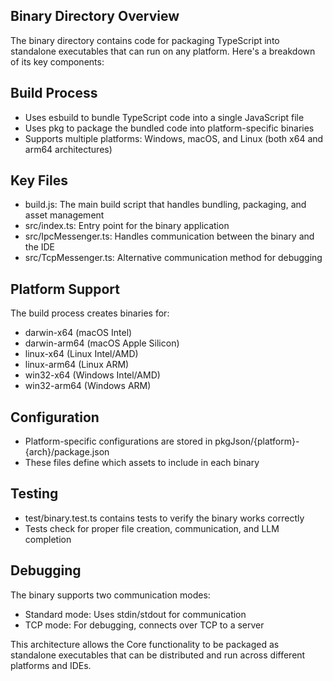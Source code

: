 ## Binary Directory Overview

The  binary directory contains code for packaging TypeScript into standalone executables that can run on any platform. Here's a breakdown of its key components:

## Build Process

- Uses esbuild to bundle TypeScript code into a single JavaScript file
- Uses pkg to package the bundled code into platform-specific binaries
- Supports multiple platforms: Windows, macOS, and Linux (both x64 and arm64 architectures)

## Key Files

- build.js: The main build script that handles bundling, packaging, and asset management
- src/index.ts: Entry point for the binary application
- src/IpcMessenger.ts: Handles communication between the binary and the IDE
- src/TcpMessenger.ts: Alternative communication method for debugging

## Platform Support

The build process creates binaries for:

- darwin-x64 (macOS Intel)
- darwin-arm64 (macOS Apple Silicon)
- linux-x64 (Linux Intel/AMD)
- linux-arm64 (Linux ARM)
- win32-x64 (Windows Intel/AMD)
- win32-arm64 (Windows ARM)

## Configuration

- Platform-specific configurations are stored in pkgJson/{platform}-{arch}/package.json
- These files define which assets to include in each binary

## Testing

- test/binary.test.ts contains tests to verify the binary works correctly
- Tests check for proper file creation, communication, and LLM completion

## Debugging
The binary supports two communication modes:

- Standard mode: Uses stdin/stdout for communication
- TCP mode: For debugging, connects over TCP to a server

This architecture allows the Core functionality to be packaged as standalone executables that can be distributed and run across different platforms and IDEs.